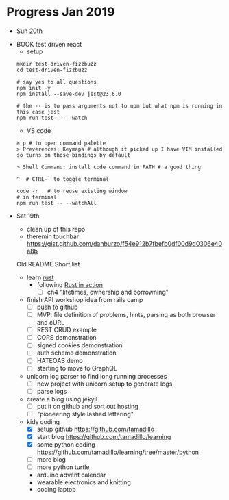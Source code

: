 # Progress Jan 2019

* Sun 20th
- BOOK test driven react
  - setup
  ```
  mkdir test-driven-fizzbuzz
  cd test-driven-fizzbuzz

  # say yes to all questions
  npm init -y
  npm install --save-dev jest@23.6.0

  # the -- is to pass arguments not to npm but what npm is running in this case jest
  npm run test -- --watch
  ```
  - VS code
  ```
  ⌘ p # to open command palette
  > Preverences: Keymaps # although it picked up I have VIM installed so turns on those bindings by default

  > Shell Command: install code command in PATH # a good thing

  ^` # CTRL-` to toggle terminal

  code -r . # to reuse existing window
  # in terminal
  npm run test -- --watchAll
  ```

* Sat 19th
  - clean up of this repo
  - theremin touchbar https://gist.github.com/danburzo/f54e912b7fbefb0df00d9d0306e40a8b

  Old README
  Short list
    - learn [rust](lang/rust/rust_in_action)
      - following [Rust in action](https://www.manning.com/books/rust-in-action)
        - [ ] ch4 "lifetimes, ownership and borrowning"
    - finish API workshop idea from rails camp
      - [ ] push to github
      - [ ] MVP: file definition of problems, hints, parsing as both browser and cURL
      - [ ] REST CRUD example
      - [ ] CORS demonstration
      - [ ] signed cookies demonstration
      - [ ] auth scheme demonstration
      - [ ] HATEOAS demo
      - [ ] starting to move to GraphQL
    - unicorn log parser to find long running processes
      - [ ] new project with unicorn setup to generate logs
      - [ ] parse logs
    - create a blog using jekyll
      - [ ] put it on github and sort out hosting
      - [ ] "pioneering style lashed lettering"
    - kids coding
      - [x] setup github https://github.com/tamadillo
      - [x] start blog https://github.com/tamadillo/learning
      - [x] some python coding https://github.com/tamadillo/learning/tree/master/python
      - [ ] more blog
      - [ ] more python turtle
      - arduino advent calendar
      - wearable electronics and knitting
      - coding laptop


